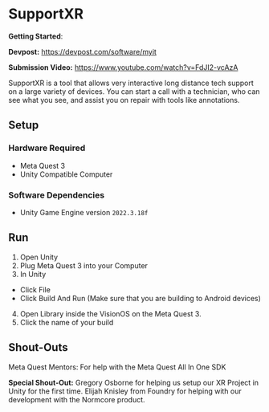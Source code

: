 # SupportXR

**Getting Started**:

**Devpost:** <https://devpost.com/software/myit>

**Submission Video:** <https://www.youtube.com/watch?v=FdJI2-vcAzA>

SupportXR is a tool that allows very interactive long distance tech support on a large variety of devices. You can start a call with a technician, who can see what you see, and assist you on repair with tools like annotations.


## Setup

### Hardware Required

- Meta Quest 3
- Unity Compatible Computer

### Software Dependencies

- Unity Game Engine version `2022.3.18f`

## Run

1. Open Unity
2. Plug Meta Quest 3 into your Computer
3. In Unity
  - Click File
  - Click Build And Run (Make sure that you are building to Android devices)
4. Open Library inside the VisionOS on the Meta Quest 3.
5. Click the name of your build

## Shout-Outs

Meta Quest Mentors: For help with the Meta Quest All In One SDK

**Special Shout-Out:** Gregory Osborne for helping us setup our XR Project in Unity for the first time. Elijah Knisley from Foundry for helping with our development with the Normcore product.